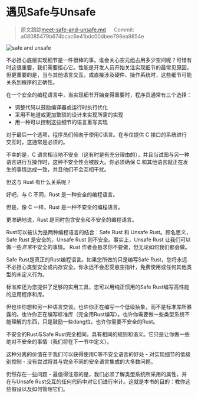 # 遇见Safe与Unsafe 

> 原文跟踪[meet-safe-and-unsafe.md](https://github.com/rust-lang-nursery/nomicon/blob/master/src/meet-safe-and-unsafe.md) &emsp; Commit: a08085479b674bcac6e41bdc00dbee798ea9854e

![safe and unsafe](../img/safeandunsafe.svg)

不必担心底层实现细节是一件很棒的事。谁会关心空元组占用多少空间呢？可惜有时这很重要，我们需要担心它。性能是开发人员开始关注实现细节的最常见原因，但更重要的是，当与其他语言交互，或直接涉及硬件、操作系统时，这些细节可能关系到程序的正确性。

在一个安全的编程语言中，当实现细节开始变得重要时，程序员通常有三个选择：

- 调整代码以鼓励编译器或运行时执行优化
- 采用不地道或更加繁琐的设计来实现所需的实现
- 用一种可以控制这些细节的语言重写实现

对于最后一个选项，程序员们倾向于使用C语言。在与仅提供 C 接口的系统进行交互时，这通常是必须的。

不幸的是，C 语言相当地不安全（这有时是有充分理由的），并且当试图与另一种语言进行互操作时，这种不安全性会被放大。你必须确保 C 和其他语言就正在发生的事情达成一致，并且他们不会互相干扰。

但这与 Rust 有什么关系呢？

好吧，与 C 不同，Rust 是一种安全的编程语言。

但是，像 C 一样，Rust 是一种不安全的编程语言。

更准确地说，Rust 是同时包含安全和不安全的编程语言。

Rust可以被认为是两种编程语言的结合：Safe Rust 和 Unsafe Rust。顾名思义，Safe Rust 是安全的，Unsafe Rust 则不安全。事实上，Unsafe Rust 让我们可以做一些*非常*不安全的事情。 Rust 作者会恳求你不要做，但无论如何我们都会做。

Safe Rust是真正的Rust编程语言。如果您所做的只是编写Safe Rust，您将永远不必担心类型安全或内存安全。你永远不会忍受悬空指针，免费使用或任何其他类型的未定义行为。

标准库还为您提供了足够的实用工具，您可以用纯正惯用的Safe Rust编写高性能的应用程序和库。

但也许你想和另一种语言交谈。也许你正在编写一个低级抽象，而不是标准库所暴露的。也许你正在编写标准库（完全用Rust编写）。也许你需要做一些类型系统不能理解的东西，只是鼓励一些dang位。也许你需要不安全的Rust。

不安全的Rust与Safe Rust完全相同，具有相同的规则和语义。它只是让你做一些绝对不安全的事情（我们将在下一节中定义）。

这种分离的价值在于我们可以获得使用C等不安全语言的好处 - 对实现细节的低级别控制 - 没有尝试将其与完全不同的安全语言集成的大多数问题。

仍然存在一些问题 - 最值得注意的是，我们必须了解类型系统所采用的属性，并在与Unsafe Rust交互的任何代码中对它们进行审计。这就是本书的目的：教你这些假设以及如何管理它们。

